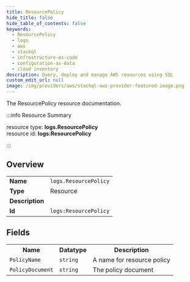```yaml
---
title: ResourcePolicy
hide_title: false
hide_table_of_contents: false
keywords:
  - ResourcePolicy
  - logs
  - aws
  - stackql
  - infrastructure-as-code
  - configuration-as-data
  - cloud inventory
description: Query, deploy and manage AWS resources using SQL
custom_edit_url: null
image: /img/providers/aws/stackql-aws-provider-featured-image.png
---
```

The ResourcePolicy resource documentation.

:::info Resource Summary

<div class="row">
<div class="providerDocColumn">
<span>resource type:&nbsp;<b>logs.ResourcePolicy</b></span><br />
<span>resource id:&nbsp;<b>logs:ResourcePolicy</b></span><br />
</div>
</div>

:::

## Overview
<table><tbody>
<tr><td><b>Name</b></td><td><code>logs.ResourcePolicy</code></td></tr>
<tr><td><b>Type</b></td><td>Resource</td></tr>
<tr><td><b>Description</b></td><td></td></tr>
<tr><td><b>Id</b></td><td><code>logs:ResourcePolicy</code></td></tr>
</tbody></table>

## Fields
<table><tbody>
<tr><th>Name</th><th>Datatype</th><th>Description</th></tr>
<tr><td><code>PolicyName</code></td><td><code>string</code></td><td>A name for resource policy</td></tr><tr><td><code>PolicyDocument</code></td><td><code>string</code></td><td>The policy document</td></tr>
</tbody></table>
